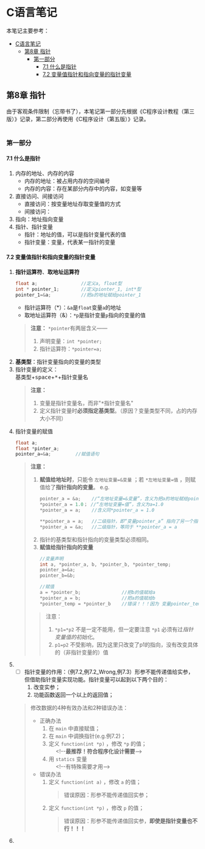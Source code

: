 # C语言笔记
本笔记主要参考：


- [C语言笔记](#c语言笔记)
  - [第8章 指针](#第8章-指针)
    - [第一部分](#第一部分)
      - [7.1 什么是指针](#71-什么是指针)
      - [7.2 变量值指针和指向变量的指针变量](#72-变量值指针和指向变量的指针变量)

## 第8章 指针
由于客观条件限制（忘带书了），本笔记第一部分先根据《C程序设计教程（第三版）》记录，第二部分再使用《C程序设计（第五版）》记录。
<br/><br/>

### 第一部分
#### 7.1 什么是指针
1. 内存的地址、内存的内容  
    - 内存的地址：被占用内存的空间编号  
    - 内存的内容：存在某部分内存中的内容，如变量等
2. 直接访问、间接访问  
    - 直接访问：按变量地址存取变量值的方式  
    - 间接访问：
3. 指向：地址指向变量
4. 指针、指针变量
    - 指针：地址的值，可以是指针变量代表的值
    - 指针变量：变量，代表某一指针的变量

#### 7.2 变量值指针和指向变量的指针变量  
1. **指针运算符**、**取地址运算符** 
    ```C
    float a;                //定义a, float型
    int * pointer_1;        //定义pionter_1, int*型
    pointer_1=&a;           //把a的地址赋给pointer_1
    ``` 
    - 指针运算符（*）：`&a`是`float`变量`a`的地址
    - 取地址运算符（&）：`*p`是指针变量`p`指向的变量的值  
    > **注意：** <code class="language-C">\*pointer</code>有两层含义——  
    >   1. 声明变量：<code class="language-C">int *pointer;</code>
    >   2. 指针运算符：<code class="language-C">\*pointer=a;</code>
2. **基类型**：指针变量指向的变量的类型
3. 指针变量的定义：  
    <kbd>基类型</kbd>+<kbd>space</kbd>+<kbd>\*</kbd>+<kbd>指针变量名</kbd>  
    > **注意：** 
    > 1. 变量是<kbd>指针变量名</kbd>，而非"<kbd>\*指针变量名</kbd>"  
    > 2. 定义指针变量时**必须指定基类型**。（原因？变量类型不同，占的内存大小不同）
4. 指针变量的赋值    
     ```c
    float a;
    float *pinter_a;
    pointer_a=&a;         //赋值语句
    ```
    > **注意：**  
    > 1. **赋值给地址时**，只能令 `左地址变量=&变量` ；若 `*左地址变量=值` ，则赋值给了**指针指向的变量**。 e.g.  
    >       ```c
    >       pointer_a = &a;    //“左地址变量=&变量”，含义为把a的地址赋给pointer_a
    >       *pointer_a = 1.0； //“左地址变量=值”，含义为a=1.0
    >       *pointer_a = a;    //含义同*pointer_a = 1.0
    > 
    >       **pointer_a = a;   //二级指针，即“变量pointer_a” 指向了另一个指针变量，且后者指向 “变量a”
    >       *pointer_a = &a;   //二级指针，等同于 **pointer_a = a
    >     ```
    > 1. 指针的基类型和指针指向的变量类型必须相同。 
    > 1. **赋值给指针指向的变量**
    >       ```c
    >       //变量声明
    >       int a, *pointer_a, b, *pointer_b, *pointer_temp;
    >       pointer_a=&a;
    >       pointer_b=&b;
    > 
    >       //赋值
    >       a = *pointer_b;               //把b的值赋给a
    >       *pointer_a = b;               //把a的值赋给b
    >       *pointer_temp = *pointer_b    //错误！！！因为 变量pointer_temp 没有赋值，可以指向任意地址，赋值给位置地址变量后，程序很可能就崩溃了
    >       ```
    >   > 注意：
    >   > 1. <code class="language-C">\*p1=\*p2</code> 不是一定不能用，但一定要注意 <code class="language-C">\*p1</code> 必须有过*指针变量值的初始化*。
    >   > 2. <code class="language-C">p1=p2</code> 不受影响，因为这里只改变了p1的指向，没有改变具体的（非指针变量的）值
5.  - [ ] 指针变量的作用：（例7.2,例7.2\_Wrong,例7.3）形参不能传递值给实参，但借助指针变量实现功能。指针变量可以起到以下两个目的：   
        1. 改变实参；
        1. 功能函数返回一个以上的返回值；
    > 修改数据的4种有效办法和2种错误办法：
    >   - 正确办法
    >       1. 在 <code class="language-C">main</code> 中直接赋值；
    >       1. 在 <code class="language-C">main</code> 中调换指针(e.g.例7.2)；
    >       1. 定义 <code class="language-C">function(int \*p)</code> ，修改 <code class="language-C">\*p</code> 的值；  
    >            &emsp; \<\!\-\-**最推荐！符合程序化设计需要**\-\-\>
    >       1. 用 <code class="language-C">statics</code> 变量  
    >            &emsp; \<\!\-\-有特殊需要才用\-\-\>
    >   - 错误办法
    >       1. 定义 <code class="language-C">function(int a)</code> ，修改 <code class="language-C">a</code> 的值； 
    >           > 错误原因：形参不能传递值回实参；
    >       1. 定义 <code class="language-C">function(int \*p)</code> ，修改 <code class="language-C">p</code> 的值； 
    >           > 错误原因：形参不能传递值回实参，**即使是指针变量也不行！！！**
6. 